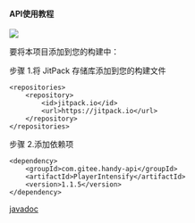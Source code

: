 #### API使用教程

[![](https://jitpack.io/v/com.gitee.handy-api/PlayerIntensify.svg)](https://jitpack.io/#com.gitee.handy-api/PlayerIntensify)

要将本项目添加到您的构建中：

步骤 1.将 JitPack 存储库添加到您的构建文件
```
<repositories>
    <repository>
        <id>jitpack.io</id>
        <url>https://jitpack.io</url>
    </repository>
</repositories>
```
步骤 2.添加依赖项
```
<dependency>
    <groupId>com.gitee.handy-api</groupId>
    <artifactId>PlayerIntensify</artifactId>
    <version>1.1.5</version>
</dependency>
```

[javadoc](https://handy-api.gitee.io/playerintensify/com/handy/playerintensify/api/IntensifyApi.html)